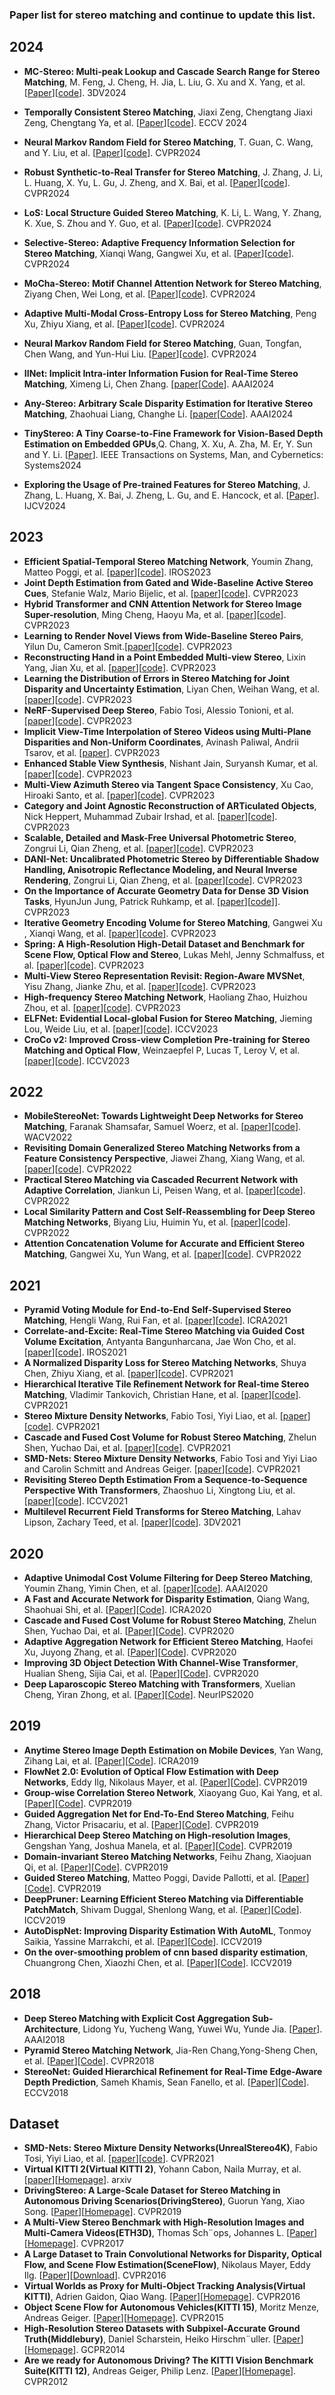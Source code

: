 ### Paper list for stereo matching and continue to update this list.
## 2024

* **MC-Stereo: Multi-peak Lookup and Cascade Search Range for Stereo Matching**, M. Feng, J. Cheng, H. Jia, L. Liu, G. Xu and X. Yang, et al. [[Paper](https://arxiv.org/abs/2311.02340)][[code](https://github.com/MiaoJieF/MC-Stereo)]. 3DV2024

* **Temporally Consistent Stereo Matching**, Jiaxi Zeng, Chengtang Jiaxi Zeng, Chengtang Ya, et al. [[Paper](https://arxiv.org/abs/2407.11950)][[code](https://github.com/jiaxiZeng/Temporally-Consistent-Stereo-Matching)].  ECCV 2024
  
* **Neural Markov Random Field for Stereo Matching**, T. Guan, C. Wang, and Y. Liu, et al. [[Paper](https://arxiv.org/abs/2403.11193)][[code](https://github.com/aeolusguan/NMRF)]. CVPR2024
* **Robust Synthetic-to-Real Transfer for Stereo Matching**, J. Zhang, J. Li, L. Huang, X. Yu, L. Gu, J. Zheng, and X. Bai, et al. [[Paper](https://arxiv.org/abs/2403.07705)][[code](https://github.com/jiaw-z/DKT-Stereo)]. CVPR2024
* **LoS: Local Structure Guided Stereo Matching**, K. Li, L. Wang, Y. Zhang, K. Xue, S. Zhou and Y. Guo, et al. [[Paper](https://openaccess.thecvf.com/content/CVPR2024/papers/Li_LoS_Local_Structure-Guided_Stereo_Matching_CVPR_2024_paper.pdf)][[code](https://github.com/The-Learning-And-Vision-Atelier-LAVA/LoS)]. CVPR2024
* **Selective-Stereo: Adaptive Frequency Information Selection for Stereo Matching**, Xianqi Wang, Gangwei Xu, et al. [[Paper](https://arxiv.org/abs/2403.00486)][[code](https://github.com/Windsrain/Selective-Stereo)]. CVPR2024
* **MoCha-Stereo: Motif Channel Attention Network for Stereo Matching**, Ziyang Chen, Wei Long, et al. [[Paper](https://arxiv.org/abs/2404.06842)][[code](https://github.com/ZYangChen/MoCha-Stereo)]. CVPR2024
* **Adaptive Multi-Modal Cross-Entropy Loss for Stereo Matching**, Peng Xu, Zhiyu Xiang, et al. [[Paper](https://arxiv.org/abs/2306.15612)][[code](https://github.com/xxxupeng/ADL)]. CVPR2024
* **Neural Markov Random Field for Stereo Matching**, Guan, Tongfan, Chen Wang, and Yun-Hui Liu. [[Paper](https://arxiv.org/pdf/2403.11193.pdf)][[code](https://github.com/aeolusguan/NMRF)]. CVPR2024
* **IINet: Implicit Intra-inter Information Fusion for Real-Time Stereo Matching**, Ximeng Li, Chen Zhang. [[paper](https://ojs.aaai.org/index.php/AAAI/article/view/28107)[[Code](https://github.com/blindwatch/IINet)]. AAAI2024
* **Any-Stereo: Arbitrary Scale Disparity Estimation for Iterative Stereo Matching**, Zhaohuai Liang, Changhe Li. [[paper](https://ojs.aaai.org/index.php/AAAI/article/view/28119)[[Code](https://github.com/Zhaohuai-L/Any-Stereo)]. AAAI2024


* **TinyStereo: A Tiny Coarse-to-Fine Framework for Vision-Based Depth Estimation on Embedded GPUs**,Q. Chang, X. Xu, A. Zha, M. Er, Y. Sun and Y. Li. [[Paper](https://ieeexplore.ieee.org/abstract/document/10536167)]. IEEE Transactions on Systems, Man, and Cybernetics: Systems2024
* **Exploring the Usage of Pre-trained Features for Stereo Matching**, J. Zhang, L. Huang, X. Bai, J. Zheng, L. Gu, and E. Hancock, et al. [[Paper](https://link.springer.com/article/10.1007/s11263-024-02090-y)]. IJCV2024
  


## 2023
* **Efficient Spatial-Temporal Stereo Matching Network**, Youmin Zhang, Matteo Poggi, et al. [[paper](https://ieeexplore.ieee.org/abstract/document/10341598)][[code](https://github.com/youmi-zym/TemporalStereo)]. IROS2023
* **Joint Depth Estimation from Gated and Wide-Baseline Active Stereo Cues**, Stefanie Walz, Mario Bijelic, et al. [[paper](https://arxiv.org/pdf/2305.12955.pdf )][[code](https://github.com/princeton-computational-imaging/GatedStereo)]. CVPR2023
* **Hybrid Transformer and CNN Attention Network for Stereo Image Super-resolution**, Ming Cheng, Haoyu Ma, et al. [[paper](https://arxiv.org/pdf/2305.05177.pdf)][[code](None)]. CVPR2023
* **Learning to Render Novel Views from Wide-Baseline Stereo Pairs**, Yilun Du, Cameron Smit.[[paper](https://arxiv.org/pdf/2304.08463.pdf)][[code](https://github.com/yilundu/cross_attention_renderer)]. CVPR2023
* **Reconstructing Hand in a Point Embedded Multi-view Stereo**, Lixin Yang, Jian Xu, et al. [[paper](https://arxiv.org/pdf/2304.04038.pdf)][[code](https://github.com/lixiny/POEM)]. CVPR2023
* **Learning the Distribution of Errors in Stereo Matching for Joint Disparity and Uncertainty Estimation**, Liyan Chen, Weihan Wang, et al. [[paper](https://arxiv.org/pdf/2304.00152.pdf)][[code](https://github.com/lly00412/SEDNet)]. CVPR2023
* **NeRF-Supervised Deep Stereo**, Fabio Tosi, Alessio Tonioni, et al. [[paper](https://arxiv.org/pdf/NeRF)][[code](https://github.com/fabiotosi92/NeRF)]. CVPR2023
* **Implicit View-Time Interpolation of Stereo Videos using Multi-Plane Disparities and Non-Uniform Coordinates**, Avinash Paliwal, Andrii Tsarov, et al. [[paper](https://arxiv.org/pdf/2303.17181.pdf)]. CVPR2023
* **Enhanced Stable View Synthesis**, Nishant Jain, Suryansh Kumar, et al. [[paper](https://arxiv.org/pdf/2303.17094.pdf)][[code](https://github.com/isl-org/StableViewSynthesis)]. CVPR2023
* **Multi-View Azimuth Stereo via Tangent Space Consistency**, Xu Cao, Hiroaki Santo, et al. [[paper](https://arxiv.org/pdf/2303.16447.pdf)][[code](https://github.com/xucao-42/mvas)]. CVPR2023
* **Category and Joint Agnostic Reconstruction of ARTiculated Objects**, Nick Heppert, Muhammad Zubair Irshad, et al. [[paper](https://arxiv.org/pdf/2303.15782.pdf)][[code](https://github.com/SuperN1ck/CARTO)]. CVPR2023
* **Scalable, Detailed and Mask-Free Universal Photometric Stereo**, Zongrui Li, Qian Zheng, et al. [[paper](https://arxiv.org/pdf/2303.15724.pdf)][[code](https://github.com/satoshi-ikehata/SDM-UniPS-CVPR2023)]. CVPR2023
* **DANI-Net: Uncalibrated Photometric Stereo by Differentiable Shadow Handling, Anisotropic Reflectance Modeling, and Neural Inverse Rendering**, Zongrui Li, Qian Zheng, et al. [[paper](https://arxiv.org/pdf/2303.15101.pdf)][[code](https://github.com/LMozart/CVPR2023-DANI-Net)]. CVPR2023
* **On the Importance of Accurate Geometry Data for Dense 3D Vision Tasks**, HyunJun Jung, Patrick Ruhkamp, et al. [[paper](https://arxiv.org/pdf/2303.14840.pdf)][[code]()]]. CVPR2023
* **Iterative Geometry Encoding Volume for Stereo Matching**, Gangwei Xu , Xianqi Wang, et al. [[paper](https://arxiv.org/pdf/2303.06615.pdf)][[code](https://github.com/gangweiX/IGEV)]. CVPR2023
* **Spring: A High-Resolution High-Detail Dataset and Benchmark for Scene Flow, Optical Flow and Stereo**, Lukas Mehl, Jenny Schmalfuss, et al. [[paper](https://arxiv.org/pdf/2303.01943.pdf)][[code](https://github.com/cv-stuttgart/springwebsite)]. CVPR2023
* **Multi-View Stereo Representation Revisit: Region-Aware MVSNet**, Yisu Zhang, Jianke Zhu, et al. [[paper](https://arxiv.org/pdf/2303.16447.pdf)][[code](https://github.com/xucao-42/mvas)]. CVPR2023
* **High-frequency Stereo Matching Network**, Haoliang Zhao, Huizhou Zhou, et al. [[paper](https://openaccess.thecvf.com/content/CVPR2023/papers/Zhao_High-Frequency_Stereo_Matching_Network_CVPR_2023_paper.pdf)][[code](https://github.com/David-Zhao-1997/High-frequency-Stereo-Matching-Network)]. CVPR2023
* **ELFNet: Evidential Local-global Fusion for Stereo Matching**, Jieming Lou, Weide Liu, et al. [[paper](https://arxiv.org/pdf/2308.00728.pdf)][[code](https://github.com/jimmy19991222/ELFNet)]. ICCV2023
* **CroCo v2: Improved Cross-view Completion Pre-training for Stereo Matching and Optical Flow**, Weinzaepfel P, Lucas T, Leroy V, et al. [[paper](https://openaccess.thecvf.com/content/ICCV2023/papers/Weinzaepfel_CroCo_v2_Improved_Cross-view_Completion_Pre-training_for_Stereo_Matching_and_ICCV_2023_paper.pdf)][[code](https://github.com/naver/croco)]. ICCV2023

  
## 2022
* **MobileStereoNet: Towards Lightweight Deep Networks for Stereo Matching**, Faranak Shamsafar, Samuel Woerz, et al. [[paper](https://arxiv.org/abs/2108.09770)][[code](https://github.com/cogsys-tuebingen/mobilestereonet)]. WACV2022
* **Revisiting Domain Generalized Stereo Matching Networks from a Feature Consistency Perspective**, Jiawei Zhang, Xiang Wang, et al. [[paper](https://arxiv.org/abs/2203.10887)][[code](https://github.com/jiaw-z/fcstereo)]. CVPR2022 
* **Practical Stereo Matching via Cascaded Recurrent Network with Adaptive Correlation**, Jiankun Li, Peisen Wang, et al. [[paper](https://arxiv.org/abs/2203.11483)][[code](https://github.com/megvii-research/CREStereo)]. CVPR2022 
* **Local Similarity Pattern and Cost Self-Reassembling for Deep Stereo Matching Networks**, Biyang Liu, Huimin Yu, et al. [[paper](https://arxiv.org/abs/2112.01011)][[code](https://github.com/SpadeLiu/Lac-GwcNet)]. CVPR2022 
* **Attention Concatenation Volume for Accurate and Efficient Stereo Matching**, Gangwei Xu, Yun Wang, et al. [[paper](https://arxiv.org/abs/2203.02146)][[code](https://github.com/gangweiX/ACVNet)]. CVPR2022 

## 2021
* **Pyramid Voting Module for End-to-End Self-Supervised Stereo Matching**, Hengli Wang, Rui Fan, et al. [[paper](https://arxiv.org/abs/2103.07094)][[code](sites.google.com/view/pvstereo)]. ICRA2021
* **Correlate-and-Excite: Real-Time Stereo Matching via Guided Cost Volume Excitation**, Antyanta Bangunharcana, Jae Won Cho, et al. [[paper](https://ieeexplore.ieee.org/abstract/document/9635909)][[code](https://github.com/antabangun/coex)]. IROS2021
* **A Normalized Disparity Loss for Stereo Matching Networks**, Shuya Chen, Zhiyu Xiang, et al. [[paper](https://ieeexplore.ieee.org/abstract/document/9947294)][[code](https://github.com/chensylivia/Normalized-disparity-loss)]. CVPR2021
* **Hierarchical Iterative Tile Refinement Network for Real-time Stereo Matching**, Vladimir Tankovich, Christian Hane, et al. [[paper](https://arxiv.org/abs/2007.12140)][[code](https://github.com/google-research/google-research/tree/master/hitnet)]. CVPR2021
* **Stereo Mixture Density Networks**, Fabio Tosi, Yiyi Liao, et al. [[paper](https://arxiv.org/abs/2104.03866)][[code](https://github.com/fabiotosi92/SMD-Nets)]. CVPR2021
* **Cascade and Fused Cost Volume for Robust Stereo Matching**, Zhelun Shen, Yuchao Dai, et al. [[paper](https://arxiv.org/abs/2104.04314)][[code](https://github.com/gallenszl/CFNet)]. CVPR2021
* **SMD-Nets: Stereo Mixture Density Networks**, Fabio Tosi and Yiyi Liao and Carolin Schmitt and Andreas Geiger. [[paper](http://www.cvlibs.net/publications/Tosi2021CVPR.pdf)][[code](https://github.com/fabiotosi92/SMD-Nets)]. CVPR2021
* **Revisiting Stereo Depth Estimation From a Sequence-to-Sequence Perspective With Transformers**, Zhaoshuo Li, Xingtong Liu, et al. [[paper](https://arxiv.org/abs/2011.02910)][[code](https://github.com/mli0603/stereo-transformer)]. ICCV2021
* **Multilevel Recurrent Field Transforms for Stereo Matching**, Lahav Lipson, Zachary Teed, et al. [[paper](https://arxiv.org/abs/2109.07547)][[code](https://github.com/princeton-vl/RAFT-Stereo)]. 3DV2021 

## 2020
* **Adaptive Unimodal Cost Volume Filtering for Deep Stereo Matching**,  Youmin Zhang, Yimin Chen, et al. [[paper](https://arxiv.org/abs/1909.03751v2)][[code](https://github.com/DeepMotionAIResearch/DenseMatchingBenchmark)]. AAAI2020
* **A Fast and Accurate Network for Disparity Estimation**, Qiang Wang, Shaohuai Shi, et al. [[Paper](https://arxiv.org/abs/2003.10758)][[Code](https://github.com/HKBU-HPML/FADNet)]. ICRA2020   
* **Cascade and Fused Cost Volume for Robust Stereo Matching**, Zhelun Shen, Yuchao Dai, et al. [[Paper](https://arxiv.org/abs/2104.04314)][[Code](https://github.com/gallenszl/CFNet)]. CVPR2020   
* **Adaptive Aggregation Network for Efficient Stereo Matching**,  Haofei Xu, Juyong Zhang, et al. [[Paper](https://arxiv.org/abs/2004.09548)][[Code](https://github.com/haofeixu/aanet)]. CVPR2020
* **Improving 3D Object Detection With Channel-Wise Transformer**, Hualian Sheng, Sijia Cai, et al. [[Paper](https://arxiv.org/abs/2108.10723)][[Code](https://github.com/hlsheng1/CT3D)]. CVPR2020 
* **Deep Laparoscopic Stereo Matching with Transformers**, Xuelian Cheng, Yiran Zhong, et al. [[Paper](https://arxiv.org/abs/2207.12152)][[Code](https://github.com/XuelianCheng/LEAStereo)]. NeurIPS2020 

## 2019
* **Anytime Stereo Image Depth Estimation on Mobile Devices**, Yan Wang, Zihang Lai, et al. [[Paper](https://arxiv.org/abs/1810.11408)][[Code](https://github.com/mileyan/AnyNet)]. ICRA2019
* **FlowNet 2.0: Evolution of Optical Flow Estimation with Deep Networks**, Eddy Ilg, Nikolaus Mayer, et al. [[Paper](https://arxiv.org/abs/1612.01925)][[Code](https://github.com/NVIDIA/flownet2-pytorch)]. CVPR2019
* **Group-wise Correlation Stereo Network**, Xiaoyang Guo, Kai Yang, et al. [[Paper](https://arxiv.org/abs/1903.04025)][[Code](https://github.com/xy-guo/GwcNet)]. CVPR2019
* **Guided Aggregation Net for End-To-End Stereo Matching**, Feihu Zhang, Victor Prisacariu, et al. [[Paper](https://arxiv.org/abs/1904.06587)][[Code](https://githihub.com/feihuzhang/GANet)]. CVPR2019
* **Hierarchical Deep Stereo Matching on High-resolution Images**, Gengshan Yang, Joshua Manela, et al. [[Paper](https://arxiv.org/abs/1912.06704)][[Code](https://github.com/gengshan-y/high-res-stereo)]. CVPR2019
* **Domain-invariant Stereo Matching Networks**, Feihu Zhang, Xiaojuan Qi, et al. [[Paper](https://arxiv.org/abs/1911.13287)][[Code](https://github.com/feihuzhang/DSMNet)]. CVPR2019
* **Guided Stereo Matching**, Matteo Poggi, Davide Pallotti, et al. [[Paper](https://arxiv.org/abs/1905.10107)][[Code](https://github.com/mattpoggi/guided-stereo)]. CVPR2019
* **DeepPruner: Learning Efficient Stereo Matching via Differentiable PatchMatch**, Shivam Duggal, Shenlong Wang, et al. [[Paper](https://arxiv.org/abs/1909.05845)][[Code](https://github.com/uber-research/DeepPruner)]. ICCV2019
* **AutoDispNet: Improving Disparity Estimation With AutoML**, Tonmoy Saikia, Yassine Marrakchi, et al. [[Paper](https://arxiv.org/abs/1905.07443)][[Code](https://github.com/lmb-freiburg/autodispnet)]. ICCV2019
* **On the over-smoothing problem of cnn based disparity estimation**, Chuangrong Chen, Xiaozhi Chen, et al. [[Paper](https://ieeexplore.ieee.org/document/9010261)][[Code]( https://github.com/chenchr/otosp)]. ICCV2019

## 2018
* **Deep Stereo Matching with Explicit Cost Aggregation Sub-Architecture**, Lidong Yu, Yucheng Wang, Yuwei Wu, Yunde Jia. [[Paper](https://arxiv.org/abs/1801.04065)]. AAAI2018
* **Pyramid Stereo Matching Network**, Jia-Ren Chang,Yong-Sheng Chen, et al. [[Paper](https://arxiv.org/abs/1803.08669)][[Code](https://github.com/JiaRenChang/RealtimeStereo)]. CVPR2018
* **StereoNet: Guided Hierarchical Refinement for Real-Time Edge-Aware Depth Prediction**, Sameh Khamis, Sean Fanello, et al. [[Paper](https://arxiv.org/abs/1807.08865)][[Code](https://github.com/meteorshowers/X-StereoLab)]. ECCV2018

## Dataset
* **SMD-Nets: Stereo Mixture Density Networks(UnrealStereo4K)**, Fabio Tosi, Yiyi Liao, et al. [[paper](https://arxiv.org/abs/2104.03866)][[code](https://github.com/fabiotosi92/SMD-Nets)]. CVPR2021 
* **Virtual KITTI 2(Virtual KITTI 2)**, Yohann Cabon, Naila Murray, et al. [[paper](https://arxiv.org/abs/2001.10773)][[Homepage](https://europe.naverlabs.com/Research/Computer-Vision/Proxy-Virtual-Worlds)]. arxiv
* **DrivingStereo: A Large-Scale Dataset for Stereo Matching in Autonomous Driving Scenarios(DrivingStereo)**, Guorun Yang, Xiao Song. [[Paper](http://openaccess.thecvf.com/content_CVPR_2019/papers/Yang_DrivingStereo_A_Large-Scale_Dataset_for_Stereo_Matching_in_Autonomous_Driving_CVPR_2019_paper.pdf)][[Homepage](https://drivingstereo-dataset.github.io)]. CVPR2019
* **A Multi-View Stereo Benchmark with High-Resolution Images and Multi-Camera Videos(ETH3D)**, Thomas Sch¨ops, Johannes L. [[Paper](https://ieeexplore.ieee.org/document/8099755)][[Homepage](http://www.eth3d.net)]. CVPR2017
* **A Large Dataset to Train Convolutional Networks for Disparity, Optical Flow, and Scene Flow Estimation(SceneFlow)**, Nikolaus Mayer, Eddy Ilg. [[Paper](https://arxiv.org/abs/1512.02134)][[Download](https://lmb.informatik.uni-freiburg.de/resources/datasets/SceneFlowDatasets.en.html)]. CVPR2016
* **Virtual Worlds as Proxy for Multi-Object Tracking Analysis(Virtual KITTI)**, Adrien Gaidon, Qiao Wang. [[Paper](https://arxiv.org/abs/1512.02134)][[Homepage](http://www.xrce.xerox.com/Research-Development/Computer-Vision/Proxy-Virtual-Worlds)]. CVPR2016
* **Object Scene Flow for Autonomous Vehicles(KITTI 15)**, Moritz Menze, Andreas Geiger. [[Paper](https://www.cvlibs.net/publications/Menze2015CVPR.pdf)][[Homepage](https://www.cvlibs.net/datasets/kitti/index.php)]. CVPR2015
* **High-Resolution Stereo Datasets with Subpixel-Accurate Ground Truth(Middlebury)**, Daniel Scharstein, Heiko Hirschm¨uller. [[Paper](https://link.springer.com/chapter/10.1007/978-3-319-11752-2_3)][[Homepage](https://vision.middlebury.edu/stereo/data/)]. GCPR2014
* **Are we ready for Autonomous Driving? The KITTI Vision Benchmark Suite(KITTI 12)**, Andreas Geiger, Philip Lenz. [[Paper](https://www.cvlibs.net/publications/Geiger2012CVPR.pdf)][[Homepage](https://www.cvlibs.net/datasets/kitti/index.php)]. CVPR2012
